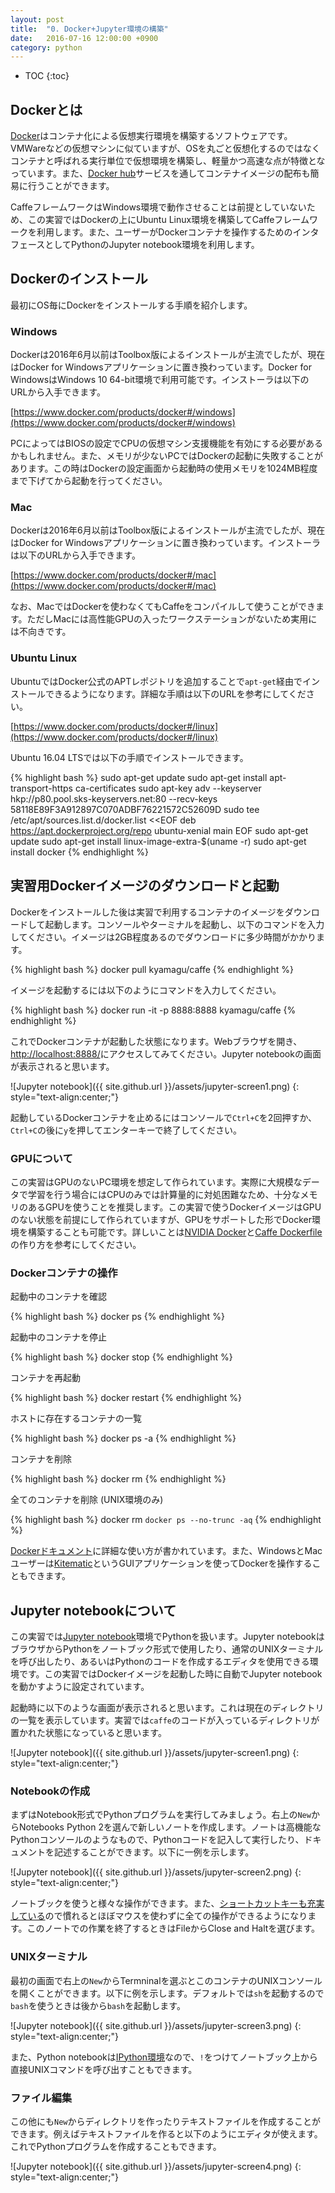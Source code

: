 ```yaml
---
layout: post
title:  "0. Docker+Jupyter環境の構築"
date:   2016-07-16 12:00:00 +0900
category: python
---
```


 * TOC
{:toc}

## Dockerとは

[Docker](https://www.docker.com/)はコンテナ化による仮想実行環境を構築するソフトウェアです。VMWareなどの仮想マシンに似ていますが、OSを丸ごと仮想化するのではなくコンテナと呼ばれる実行単位で仮想環境を構築し、軽量かつ高速な点が特徴となっています。また、[Docker hub](https://hub.docker.com/)サービスを通してコンテナイメージの配布も簡易に行うことができます。

CaffeフレームワークはWindows環境で動作させることは前提としていないため、この実習ではDockerの上にUbuntu Linux環境を構築してCaffeフレームワークを利用します。また、ユーザーがDockerコンテナを操作するためのインタフェースとしてPythonのJupyter notebook環境を利用します。

## Dockerのインストール

最初にOS毎にDockerをインストールする手順を紹介します。

### Windows

Dockerは2016年6月以前はToolbox版によるインストールが主流でしたが、現在はDocker for Windowsアプリケーションに置き換わっています。Docker for WindowsはWindows 10 64-bit環境で利用可能です。インストーラは以下のURLから入手できます。

[https://www.docker.com/products/docker#/windows](https://www.docker.com/products/docker#/windows)

PCによってはBIOSの設定でCPUの仮想マシン支援機能を有効にする必要があるかもしれません。また、メモリが少ないPCではDockerの起動に失敗することがあります。この時はDockerの設定画面から起動時の使用メモリを1024MB程度まで下げてから起動を行ってください。

### Mac

Dockerは2016年6月以前はToolbox版によるインストールが主流でしたが、現在はDocker for Windowsアプリケーションに置き換わっています。インストーラは以下のURLから入手できます。

[https://www.docker.com/products/docker#/mac](https://www.docker.com/products/docker#/mac)

なお、MacではDockerを使わなくてもCaffeをコンパイルして使うことができます。ただしMacには高性能GPUの入ったワークステーションがないため実用には不向きです。

### Ubuntu Linux

UbuntuではDocker公式のAPTレポジトリを追加することで`apt-get`経由でインストールできるようになります。詳細な手順は以下のURLを参考にしてください。

[https://www.docker.com/products/docker#/linux](https://www.docker.com/products/docker#/linux)

Ubuntu 16.04 LTSでは以下の手順でインストールできます。

{% highlight bash %}
sudo apt-get update
sudo apt-get install apt-transport-https ca-certificates
sudo apt-key adv --keyserver hkp://p80.pool.sks-keyservers.net:80 --recv-keys 58118E89F3A912897C070ADBF76221572C52609D
sudo tee /etc/apt/sources.list.d/docker.list <<EOF
deb https://apt.dockerproject.org/repo ubuntu-xenial main
EOF
sudo apt-get update
sudo apt-get install linux-image-extra-$(uname -r)
sudo apt-get install docker
{% endhighlight %}

## 実習用Dockerイメージのダウンロードと起動

Dockerをインストールした後は実習で利用するコンテナのイメージをダウンロードして起動します。コンソールやターミナルを起動し、以下のコマンドを入力してください。イメージは2GB程度あるのでダウンロードに多少時間がかかります。

{% highlight bash %}
docker pull kyamagu/caffe
{% endhighlight %}

イメージを起動するには以下のようにコマンドを入力してください。

{% highlight bash %}
docker run -it -p 8888:8888 kyamagu/caffe
{% endhighlight %}

これでDockerコンテナが起動した状態になります。Webブラウザを開き、[http://localhost:8888/](http://localhost:8888/)にアクセスしてみてください。Jupyter notebookの画面が表示されると思います。

![Jupyter notebook]({{ site.github.url }}/assets/jupyter-screen1.png)
{: style="text-align:center;"}

起動しているDockerコンテナを止めるにはコンソールで`Ctrl+C`を2回押すか、`Ctrl+C`の後に`y`を押してエンターキーで終了してください。

### GPUについて

この実習はGPUのないPC環境を想定して作られています。実際に大規模なデータで学習を行う場合にはCPUのみでは計算量的に対処困難なため、十分なメモリのあるGPUを使うことを推奨します。この実習で使うDockerイメージはGPUのない状態を前提にして作られていますが、GPUをサポートした形でDocker環境を構築することも可能です。詳しいことは[NVIDIA Docker](https://github.com/NVIDIA/nvidia-docker)と[Caffe Dockerfile](https://github.com/BVLC/caffe/tree/master/docker)の作り方を参考にしてください。

### Dockerコンテナの操作

起動中のコンテナを確認

{% highlight bash %}
docker ps
{% endhighlight %}

起動中のコンテナを停止

{% highlight bash %}
docker stop <Container-ID>
{% endhighlight %}

コンテナを再起動

{% highlight bash %}
docker restart <Container-ID>
{% endhighlight %}

ホストに存在するコンテナの一覧

{% highlight bash %}
docker ps -a
{% endhighlight %}

コンテナを削除

{% highlight bash %}
docker rm <Container-ID>
{% endhighlight %}

全てのコンテナを削除 (UNIX環境のみ)

{% highlight bash %}
docker rm `docker ps --no-trunc -aq`
{% endhighlight %}

[Dockerドキュメント](https://docs.docker.com/)に詳細な使い方が書かれています。また、WindowsとMacユーザーは[Kitematic](https://kitematic.com)というGUIアプリケーションを使ってDockerを操作することもできます。

## Jupyter notebookについて

この実習では[Jupyter notebook](http://jupyter.org/)環境でPythonを扱います。Jupyter notebookはブラウザからPythonをノートブック形式で使用したり、通常のUNIXターミナルを呼び出したり、あるいはPythonのコードを作成するエディタを使用できる環境です。この実習ではDockerイメージを起動した時に自動でJupyter notebookを動かすように設定されています。

起動時に以下のような画面が表示されると思います。これは現在のディレクトリの一覧を表示しています。実習では`caffe`のコードが入っているディレクトリが置かれた状態になっていると思います。

![Jupyter notebook]({{ site.github.url }}/assets/jupyter-screen1.png)
{: style="text-align:center;"}

### Notebookの作成

まずはNotebook形式でPythonプログラムを実行してみましょう。右上の`New`からNotebooks Python 2を選んで新しいノートを作成します。ノートは高機能なPythonコンソールのようなもので、Pythonコードを記入して実行したり、ドキュメントを記述することができます。以下に一例を示します。

![Jupyter notebook]({{ site.github.url }}/assets/jupyter-screen2.png)
{: style="text-align:center;"}

ノートブックを使うと様々な操作ができます。また、[ショートカットキーも充実している](http://qiita.com/angelapy/items/998e99b2d0dc991c99f7)ので慣れるとほぼマウスを使わずに全ての操作ができるようになります。このノートでの作業を終了するときはFileからClose and Haltを選びます。

### UNIXターミナル

最初の画面で右上の`New`からTermninalを選ぶとこのコンテナのUNIXコンソールを開くことができます。以下に例を示します。デフォルトでは`sh`を起動するので`bash`を使うときは後から`bash`を起動します。

![Jupyter notebook]({{ site.github.url }}/assets/jupyter-screen3.png)
{: style="text-align:center;"}

また、Python notebookは[IPython環境](https://ipython.org/)なので、`!`をつけてノートブック上から直接UNIXコマンドを呼び出すこともできます。

### ファイル編集

この他にも`New`からディレクトリを作ったりテキストファイルを作成することができます。例えばテキストファイルを作ると以下のようにエディタが使えます。これでPythonプログラムを作成することもできます。

![Jupyter notebook]({{ site.github.url }}/assets/jupyter-screen4.png)
{: style="text-align:center;"}
